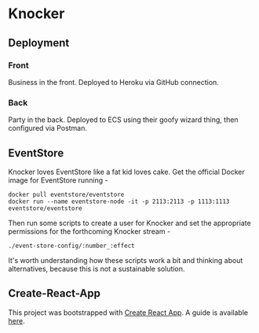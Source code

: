 # Knocker

## Deployment

### Front

Business in the front. Deployed to Heroku via GitHub connection.

### Back

Party in the back. Deployed to ECS using their goofy wizard thing, then configured via Postman.

## EventStore

Knocker loves EventStore like a fat kid loves cake. Get the official Docker image for EventStore running -
```
docker pull eventstore/eventstore
docker run --name eventstore-node -it -p 2113:2113 -p 1113:1113 eventstore/eventstore
```
Then run some scripts to create a user for Knocker and set the appropriate permissions for the forthcoming Knocker stream -
```
./event-store-config/:number_:effect
```
It's worth understanding how these scripts work a bit and thinking about alternatives, because this is not a sustainable solution.

## Create-React-App

This project was bootstrapped with [Create React App](https://github.com/facebookincubator/create-react-app). A guide is available [here](https://github.com/facebookincubator/create-react-app/blob/master/template/README.md).
